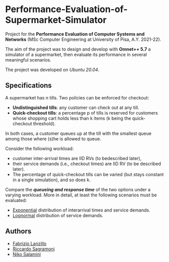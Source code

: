 # Performance-Evaluation-of-Supermarket-Simulator
Project for the **Performance Evaluation of Computer Systems and Networks** (MSc Computer Engineering at University of Pisa, A.Y. 2021-22).

The aim of the project was to design and develop with **Omnet++ 5.7** a simulator of a supermarket, then evaluate its performance in several meaningful scenarios.

The project was developed on *Ubuntu 20.04*.

## Specifications
A supermarket has n tills. Two policies can be enforced for checkout:

* **Undistinguished tills**: any customer can check out at any till.
* **Quick-checkout tills**: a percentage p of tills is reserved for customers whose shopping cart holds less than k items (k being the quick-checkout threshold).

In both cases, a customer queues up at the till with the smallest queue among those where (s)he is allowed to queue. 

Consider the following workload: 
* customer inter-arrival times are IID RVs (to bedescribed later), 
* their service demands (i.e., checkout times) are IID RV (to be described later). 
* The percentage of quick-checkout tills can be varied (but stays constant in a single simulation), and so does k.

Compare the ***queueing and response time*** of the two options under a varying workload. More in detail,
at least the following scenarios must be evaluated:
- <ins>Exponential</ins> distribution of interarrival times and service demands.
- <ins>Lognormal</ins> distribution of service demands.

## Authors
- [Fabrizio Lanzillo](https://github.com/FabrizioLanzillo)
- [Riccardo Sagramoni](https://github.com/RiccardoSagramoni)
- [Niko Salamini](https://github.com/NikoSalamini)
